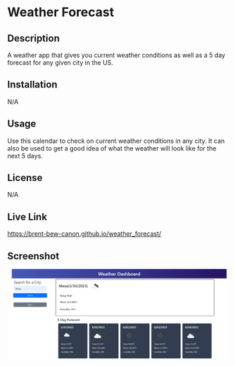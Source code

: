 # Weather Forecast

## Description
A weather app that gives you current weather conditions as well as a 5 day forecast for any given city in the US.

## Installation
N/A

## Usage
Use this calendar to check on current weather conditions in any city. It can also be used to get a good idea of what the weather will look like for the next 5 days. 


## License
N/A


## Live Link
https://brent-bew-canon.github.io/weather_forecast/


## Screenshot
![Weather App Screenshot](assets/weather%20screenshot.png)
